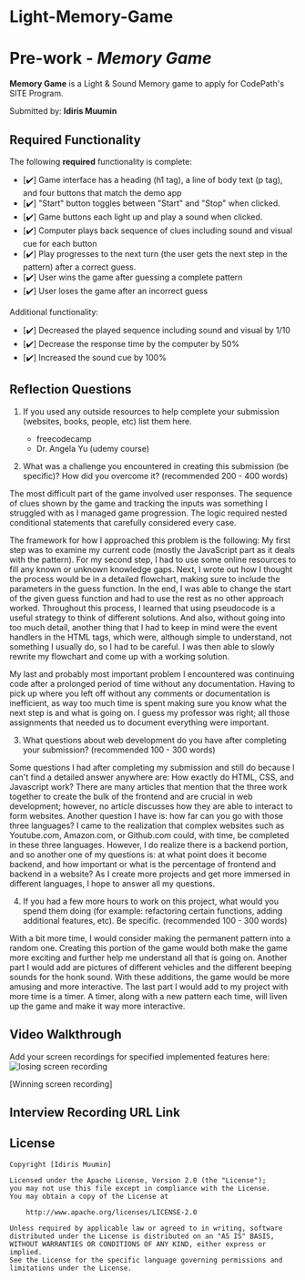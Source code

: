 # Light-Memory-Game

# Pre-work - *Memory Game*

**Memory Game** is a Light & Sound Memory game to apply for CodePath's SITE Program. 

Submitted by: **Idiris Muumin** 


## Required Functionality

The following **required** functionality is complete:

* [✔️] Game interface has a heading (h1 tag), a line of body text (p tag), and four buttons that match the demo app
* [✔️] "Start" button toggles between "Start" and "Stop" when clicked. 
* [✔️] Game buttons each light up and play a sound when clicked. 
* [✔️] Computer plays back sequence of clues including sound and visual cue for each button
* [✔️] Play progresses to the next turn (the user gets the next step in the pattern) after a correct guess. 
* [✔️] User wins the game after guessing a complete pattern
* [✔️] User loses the game after an incorrect guess

Additional functionality:
* [✔️] Decreased the played sequence including sound and visual by 1/10
* [✔️] Decrease the response time by the computer by 50%
* [✔️] Increased the sound cue by 100%

  
  
## Reflection Questions
1. If you used any outside resources to help complete your submission (websites, books, people, etc) list them here. 
   - freecodecamp
   - Dr. Angela Yu (udemy course)
  

2. What was a challenge you encountered in creating this submission (be specific)? How did you overcome it? (recommended 200 - 400 words) 

The most difficult part of the game involved user responses. The sequence of clues shown by the game and tracking the inputs was something I struggled with as I managed game progression. The logic required nested conditional statements that carefully considered every case.

The framework for how I approached this problem is the following: My first step was to examine my current code (mostly the JavaScript part as it deals with the pattern). For my second step, I had to use some online resources to fill any known or unknown knowledge gaps. Next, I wrote out how I thought the process would be in a detailed flowchart, making sure to include the parameters in the guess function. In the end, I was able to change the start of the given guess function and had to use the rest as no other approach worked. Throughout this process, I learned that using pseudocode is a useful strategy to think of different solutions. And also, without going into too much detail, another thing that I had to keep in mind were the event handlers in the HTML tags, which were, although simple to understand, not something I usually do, so I had to be careful. I was then able to slowly rewrite my flowchart and come up with a working solution.

My last and probably most important problem I encountered was continuing code after a prolonged period of time without any documentation. Having to pick up where you left off without any comments or documentation is inefficient, as way too much time is spent making sure you know what the next step is and what is going on. I guess my professor was right; all those assignments that needed us to document everything were important.

3. What questions about web development do you have after completing your submission? (recommended 100 - 300 words) 

Some questions I had after completing my submission and still do because I can't find a detailed answer anywhere are: How exactly do HTML, CSS, and Javascript work? There are many articles that mention that the three work together to create the bulk of the frontend and are crucial in web development; however, no article discusses how they are able to interact to form websites. Another question I have is: how far can you go with those three languages? I came to the realization that complex websites such as Youtube.com, Amazon.com, or Github.com could, with time, be completed in these three languages. However, I do realize there is a backend portion, and so another one of my questions is: at what point does it become backend, and how important or what is the percentage of frontend and backend in a website? As I create more projects and get more immersed in different languages, I hope to answer all my questions.

4. If you had a few more hours to work on this project, what would you spend them doing (for example: refactoring certain functions, adding additional features, etc). Be specific. (recommended 100 - 300 words) 

With a bit more time, I would consider making the permanent pattern into a random one. Creating this portion of the game would both make the game more exciting and further help me understand all that is going on. Another part I would add are pictures of different vehicles and the different beeping sounds for the honk sound. With these additions, the game would be more amusing and more interactive. The last part I would add to my project with more time is a timer. A timer, along with a new pattern each time, will liven up the game and make it way more interactive.

## Video Walkthrough 

Add your screen recordings for specified implemented features here:
![losing screen recording](https://drive.google.com/file/d/1OH2eH2n6d_UvBfY17wqHgb-45sHUw8q6/view?usp=drive_link)

[Winning screen recording]
## Interview Recording URL Link



## License

    Copyright [Idiris Muumin]

    Licensed under the Apache License, Version 2.0 (the "License");
    you may not use this file except in compliance with the License.
    You may obtain a copy of the License at

        http://www.apache.org/licenses/LICENSE-2.0

    Unless required by applicable law or agreed to in writing, software
    distributed under the License is distributed on an "AS IS" BASIS,
    WITHOUT WARRANTIES OR CONDITIONS OF ANY KIND, either express or implied.
    See the License for the specific language governing permissions and
    limitations under the License.
